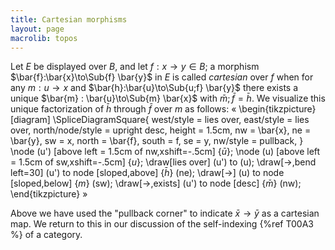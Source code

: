 ```yaml
---
title: Cartesian morphisms
layout: page
macrolib: topos
---
```


Let $E$ be displayed over $B$, and let $f:x\to y \in B$; a morphism
$\bar{f}:\bar{x}\to\Sub{f} \bar{y}$ in $E$ is called *cartesian* over $f$ when for
any $m:u\to x$ and $\bar{h}:\bar{u}\to\Sub{u;f} \bar{y}$ there exists a unique
$\bar{m} : \bar{u}\to\Sub{m} \bar{x}$ with $\bar{m};\bar{f} = \bar{h}$. We visualize
this unique factorization of $\bar{h}$ through $\bar{f}$ over $m$ as follows:
«
  \begin{tikzpicture}[diagram]
    \SpliceDiagramSquare{
      west/style = lies over,
      east/style = lies over,
      north/node/style = upright desc,
      height = 1.5cm,
      nw = \bar{x},
      ne = \bar{y},
      sw = x,
      north = \bar{f},
      south = f,
      se = y,
      nw/style = pullback,
    }
    \node (u') [above left = 1.5cm of nw,xshift=-.5cm] {$\bar{u}$};
    \node (u) [above left = 1.5cm of sw,xshift=-.5cm] {$u$};
    \draw[lies over] (u') to (u);
    \draw[->,bend left=30] (u') to node [sloped,above] {$\bar{h}$} (ne);
    \draw[->] (u) to node [sloped,below] {$m$} (sw);
    \draw[->,exists] (u') to node [desc] {$\bar{m}$} (nw);
  \end{tikzpicture}
»

Above we have used the "pullback corner" to indicate $\bar{x}\to\bar{y}$ as a
cartesian map. We return to this in our discussion of the self-indexing {%ref T00A3 %}
of a category.

